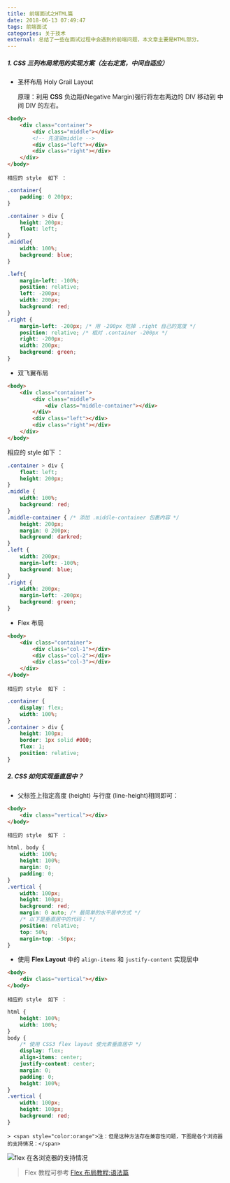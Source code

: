 ```yaml
---
title: 前端面试之HTML篇
date: 2018-06-13 07:49:47
tags: 前端面试
categories: 关于技术
external: 总结了一些在面试过程中会遇到的前端问题，本文章主要是HTML部分。
---
```


##### 1. CSS 三列布局常用的实现方案（左右定宽，中间自适应）

* 圣杯布局 Holy Grail Layout
	
    原理：利用 **CSS** 负边距(Negative Margin)强行将左右两边的 DIV  移动到 中间  DIV  的左右。
```html
<body>
	<div class="container">
		<div class="middle"></div>
		<!-- 先渲染middle -->
		<div class="left"></div>
		<div class="right"></div>
	</div>
</body>
```

    相应的 style  如下 ：
```css
.container{
	padding: 0 200px;
}

.container > div {
	height: 200px;
	float: left;
}
.middle{
	width: 100%;
	background: blue;
}

.left{
	margin-left: -100%;
	position: relative;
	left: -200px;
	width: 200px;
	background: red;
}
.right {
	margin-left: -200px; /* 用 -200px 吃掉 .right 自己的宽度 */
	position: relative; /* 相对 .container -200px */
	right: -200px;
	width: 200px;
	background: green;
}
```

* 双飞翼布局
```html
<body>
    <div class="container">
        <div class="middle">
            <div class="middle-container"></div>
        </div>
        <div class="left"></div>
        <div class="right"></div>
    </div>
</body>
```
  相应的 style  如下 ：  
```css
.container > div {
    float: left;
    height: 200px;
}
.middle {
    width: 100%;
    background: red;
}
.middle-container { /* 添加 .middle-container 包裹内容 */
    height: 200px;
    margin: 0 200px;
    background: darkred;
}
.left {
    width: 200px;
    margin-left: -100%;
    background: blue;
}
.right {
    width: 200px;
    margin-left: -200px;
    background: green;
}
```

* Flex 布局
```html
<body>
    <div class="container">
        <div class="col-1"></div>
        <div class="col-2"></div>
        <div class="col-3"></div>
    </div>
</body>
```
    相应的 style  如下 ：
```css
.container {
    display: flex;
    width: 100%;
}
.container > div {
    height: 100px;
    border: 1px solid #000;
    flex: 1;
    position: relative;
}
```

##### 2. CSS 如何实现垂直居中？

* 父标签上指定高度 (height) 与行度 (line-height)相同即可：
```html
<body>
    <div class="vertical"></div>
</body>
```
    相应的 style  如下 ：
```css
html, body {
    width: 100%;
    height: 100%;
    margin: 0;
    padding: 0;
}
.vertical {
    width: 100px;
    height: 100px;
    background: red;
    margin: 0 auto; /* 最简单的水平居中方式 */
    /* 以下是垂直居中的代码： */
    position: relative;
    top: 50%;
    margin-top: -50px;
}
```

* 使用 **Flex Layout** 中的 `align-items` 和 `justify-content` 实现居中
```html
<body>
    <div class="vertical"></div>
</body>
```
    相应的 style  如下 ：
```css
html {
    height: 100%;
    width: 100%;
}
body {
    /* 使用 CSS3 flex layout 使元素垂直居中 */
    display: flex;
    align-items: center;
    justify-content: center;
    margin: 0;
    padding: 0;
    height: 100%;
}
.vertical {
    width: 100px;
    height: 100px;
    background: red;
}
```

    > <span style="color:orange">注：但是这种方法存在兼容性问题，下图是各个浏览器的支持情况：</span>

![flex 在各浏览器的支持情况](http://images.iamtaoxin.com/20160922210759487.png)


> Flex 教程可参考 [Flex 布局教程:语法篇](http://www.ruanyifeng.com/blog/2015/07/flex-grammar.html)